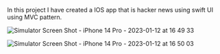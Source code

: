 In this project I have created a IOS app that is hacker news using swift UI using MVC pattern.


![Simulator Screen Shot - iPhone 14 Pro - 2023-01-12 at 16 49 33](https://user-images.githubusercontent.com/55062711/212054517-7c21544b-50cd-4ad9-ab85-08760859aecd.png)


![Simulator Screen Shot - iPhone 14 Pro - 2023-01-12 at 16 50 03](https://user-images.githubusercontent.com/55062711/212054522-f1efb53f-ee43-4455-bbe8-9465f659f7f3.png)
